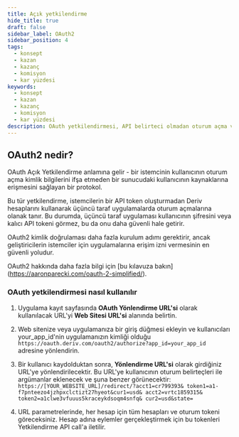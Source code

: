 ```yaml
---
title: Açık yetkilendirme
hide_title: true
draft: false
sidebar_label: OAuth2
sidebar_position: 4
tags:
  - konsept
  - kazan
  - kazanç
  - komisyon
  - kar yüzdesi
keywords:
  - konsept
  - kazan
  - kazanç
  - komisyon
  - kar yüzdesi
description: OAuth yetkilendirmesi, API belirteci olmadan oturum açma ve ticaret uygulamanızın kullanıcı deneyimini iyileştirmek için bunu nasıl kullanabileceğiniz hakkında bilgi edinin.
---
```


## OAuth2 nedir?

OAuth Açık Yetkilendirme anlamına gelir - bir istemcinin kullanıcının oturum açma kimlik bilgilerini ifşa etmeden bir sunucudaki kullanıcının kaynaklarına erişmesini sağlayan bir protokol.

Bu tür yetkilendirme, istemcilerin bir API token oluşturmadan Deriv hesaplarını kullanarak üçüncü taraf uygulamalarda oturum açmalarına olanak tanır. Bu durumda, üçüncü taraf uygulaması kullanıcının şifresini veya kalıcı API tokeni görmez, bu da onu daha güvenli hale getirir.

OAuth2 kimlik doğrulaması daha fazla kurulum adımı gerektirir, ancak geliştiricilerin istemciler için uygulamalarına erişim izni vermesinin en güvenli yoludur.

OAuth2 hakkında daha fazla bilgi için [bu kılavuza bakın] (https://aaronparecki.com/oauth-2-simplified/).

### OAuth yetkilendirmesi nasıl kullanılır

1. Uygulama kayıt sayfasında **OAuth Yönlendirme URL'si** olarak kullanılacak URL'yi **Web Sitesi URL'si** alanında belirtin.

2. Web sitenize veya uygulamanıza bir giriş düğmesi ekleyin ve kullanıcıları your_app_id'nin uygulamanızın kimliği olduğu `https://oauth.deriv.com/oauth2/authorize?app_id=your_app_id` adresine yönlendirin.

3. Bir kullanıcı kaydolduktan sonra, **Yönlendirme URL'si** olarak girdiğiniz URL'ye yönlendirilecektir. Bu URL'ye kullanıcının oturum belirteçleri ile argümanlar eklenecek ve şuna benzer görünecektir: `https://[YOUR_WEBSITE_URL]/redirect/?acct1=cr799393& token1=a1-f7pnteezo4jzhpxclctizt27hyeot&cur1=usd& acct2=vrtc1859315& token2=a1clwe3vfuuus5kraceykdsoqm4snfq& cur2=usd&state=`

4. URL parametrelerinde, her hesap için tüm hesapları ve oturum tokeni göreceksiniz. Hesap adına eylemler gerçekleştirmek için bu tokenleri Yetkilendirme API call'a iletilir.
